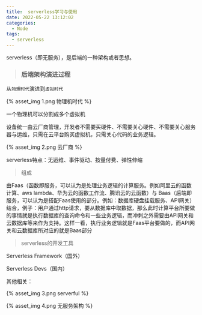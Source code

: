 ```yaml
---
title:  serverless学习与使用
date: 2022-05-22 13:12:02
categories:
  - Node
tags: 
  - serverless
---
```


serverless（即无服务），是后端的一种架构或者思想。

> ### 后端架构演进过程

从<code>物理时代</code>演进到<code>虚拟时代</code>

<!-- more -->

{% asset_img 1.png 物理机时代 %}

一个物理机可以分割成多个虚拟机

设备统一由云厂商管理，开发者不需要买硬件、不需要关心硬件、不需要关心服务器与运维，只需在云平台购买虚拟机，只需关心代码的业务逻辑。

{% asset_img 2.png 云厂商 %}

serverless特点：无运维、事件驱动、按量付费、弹性伸缩

> 组成

由Faas（函数即服务，可以认为是处理业务逻辑的计算服务。例如阿里云的函数计算、aws lambda、华为云的函数工作流、腾讯云的云函数）与 Baas（后端即服务，可以认为是搭配Faas使用的部分。例如：数据库硬盘挂载服务、API网关）结合，例子：用户通过http请求，要从数据库中取数据，那么此时计算平台所要做的事情就是执行数据库的查询命令和一些业务逻辑，而冲刺之外需要由API网关和云数据库等来作为支持。这样一看，执行业务逻辑就是Faas平台要做的，而API网关和云数据库所对应的就是Baas部分

> serverless的开发工具

Serverless Framework（国外）

Serverless Devs（国内）

其他相关：

{% asset_img 3.png serverful %}

{% asset_img 4.png 无服务架构 %}



